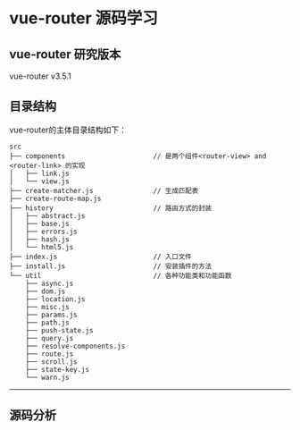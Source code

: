 # vue-router 源码学习



## vue-router 研究版本
vue-router v3.5.1




## 目录结构

vue-router的主体目录结构如下：
~~~
src
├── components                      // 是两个组件<router-view> and <router-link> 的实现
│   ├── link.js
│   └── view.js
├── create-matcher.js               // 生成匹配表
├── create-route-map.js
├── history                         // 路由方式的封装
│   ├── abstract.js
│   ├── base.js
│   ├── errors.js
│   ├── hash.js
│   └── html5.js
├── index.js                        // 入口文件
├── install.js                      // 安装插件的方法
└── util                            // 各种功能类和功能函数
    ├── async.js
    ├── dom.js
    ├── location.js
    ├── misc.js
    ├── params.js
    ├── path.js
    ├── push-state.js
    ├── query.js
    ├── resolve-components.js
    ├── route.js
    ├── scroll.js
    ├── state-key.js
    └── warn.js
~~~




--------------------------------------




## 源码分析



